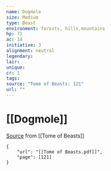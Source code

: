 ```yaml
---
name: Dogmole
size: Medium
type: Beast
environment: forests, hills,mountains
hp: 71
ac: 14
initiative: 3
alignment: neutral
legendary: 
lair: 
unique: 
cr: 1
tags: 
source: "Tome of Beasts: 121"
url: ""
---
```

# [[Dogmole]]

[Source](zotero://open-pdf/library/items/ULEQWHJM?page=121) from [[Tome of Beasts]]

```pdf
{
	"url": "[[Tome of Beasts.pdf]]",
	"page": [121]
}
```

